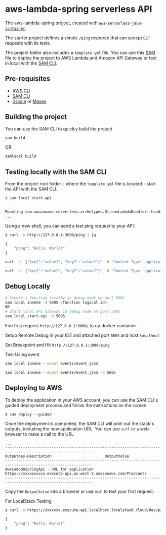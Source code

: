 # aws-lambda-spring serverless API

The aws-lambda-spring project, created with [
`aws-serverless-java-container`](https://github.com/aws/serverless-java-container).

The starter project defines a simple `/ping` resource that can accept `GET` requests with its tests.

The project folder also includes a `template.yml` file. You can use
this [SAM](https://github.com/awslabs/serverless-application-model) file to deploy the project to AWS Lambda and Amazon
API Gateway or test in local with the [SAM CLI](https://github.com/awslabs/aws-sam-cli).

## Pre-requisites

* [AWS CLI](https://aws.amazon.com/cli/)
* [SAM CLI](https://github.com/awslabs/aws-sam-cli)
* [Gradle](https://gradle.org/) or [Maven](https://maven.apache.org/)

## Building the project

You can use the SAM CLI to quickly build the project

```bash
sam build
```

OR

```bash
samlocal build
```

## Testing locally with the SAM CLI

From the project root folder - where the `template.yml` file is located - start the API with the SAM CLI.

```bash
$ sam local start-api

...
Mounting com.amazonaws.serverless.archetypes.StreamLambdaHandler::handleRequest (java21) at http://127.0.0.1:3000/{proxy+} [OPTIONS GET HEAD POST PUT DELETE PATCH]
...
```

Using a new shell, you can send a test ping request to your API:

```bash
$ curl -s http://127.0.0.1:3000/ping | jq

{
    "pong": "Hello, World!"
}
``` 

```bash
curl -d '{"key1":"value1", "key2":"value2"}' -H "Content-Type: application/json" -X POST http://localhost:3000/foo/male/bar/25?name=Ricky
```

```bash
curl -d '{"key1":"value1", "key2":"value2"}' -H "Content-Type: application/json" -X POST http://eh1sooyylm.execute-api.localhost.localstack.cloud:4566/dev/foo/male/bar/25?name=Ricky
```

## Debug Locally

```bash
# Invoke a function locally in debug mode on port 5005
sam local invoke -d 5005 <function logical id>
OR
# Start local API Gateway in debug mode on port 5005
sam local start-api -d 5005
```

Fire first request ``http://127.0.0.1:3000/`` to up docker container.

Setup Remote Debug In your IDE and attached port ``5005`` and host ``localhost``

Set Breakpoint and Hit ``http://127.0.0.1:3000/ping``

Test Using event

```bash
sam local invoke --event events/event.json
```

```bash
sam local invoke --event events/event.json -d 5005
```

## Deploying to AWS

To deploy the application in your AWS account, you can use the SAM CLI's guided deployment process and follow the
instructions on the screen

```
$ sam deploy --guided
```

Once the deployment is completed, the SAM CLI will print out the stack's outputs, including the new application URL. You
can use `curl` or a web browser to make a call to the URL

```
...
-------------------------------------------------------------------------------------------------------------
OutputKey-Description                        OutputValue
-------------------------------------------------------------------------------------------------------------
AwsLambdaSpringApi - URL for application            https://xxxxxxxxxx.execute-api.us-west-2.amazonaws.com/Prod/pets
-------------------------------------------------------------------------------------------------------------
```

Copy the `OutputValue` into a browser or use curl to test your first request:

For LocalStack Testing

```bash
$ curl -s https://xxxxxxx.execute-api.localhost.localstack.cloud/dev/ping | jq

{
    "pong": "Hello, World!"
}
```
